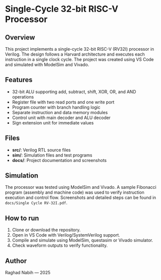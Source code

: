 # Single-Cycle 32-bit RISC-V Processor

## Overview

This project implements a single-cycle 32-bit RISC-V (RV32I) processor in Verilog. The design follows a Harvard architecture and executes each instruction in a single clock cycle. The project was created using VS Code and simulated with ModelSim and Vivado.

## Features

- 32-bit ALU supporting add, subtract, shift, XOR, OR, and AND operations
- Register file with two read ports and one write port
- Program counter with branch handling logic
- Separate instruction and data memory modules
- Control unit with main decoder and ALU decoder
- Sign extension unit for immediate values

## Files

- **src/**: Verilog RTL source files
- **sim/**: Simulation files and test programs
- **docs/**: Project documentation and screenshots

## Simulation

The processor was tested using ModelSim and Vivado. A sample Fibonacci program (assembly and machine code) was used to verify instruction execution and control flow. Screenshots and detailed steps can be found in `docs/Single Cycle RV-32I.pdf`.

## How to run

1. Clone or download the repository.
2. Open in VS Code with Verilog/SystemVerilog support.
3. Compile and simulate using ModelSim, questasim or Vivado simulator.
4. Check waveform outputs to verify functionality.

## Author

Raghad Nabih — 2025
